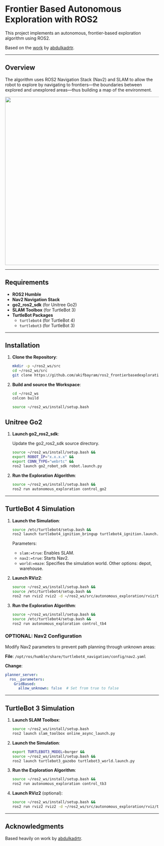 # Frontier Based Autonomous Exploration with ROS2

This project implements an autonomous, frontier-based exploration algorithm using ROS2.

Based on the [work](https://github.com/abdulkadrtr/ROS2-FrontierBaseExplorationForAutonomousRobot) by [abdulkadrtr](https://github.com/abdulkadrtr).

---

## Overview

The algorithm uses ROS2 Navigation Stack (Nav2) and SLAM to allow the robot to explore by navigating to frontiers—the boundaries between explored and unexplored areas—thus building a map of the environment.

<img src="exploration.gif" width=550px>

---

## Requirements

- **ROS2 Humble**
- **Nav2 Navigation Stack**
- **go2_ros2_sdk** (for Unitree Go2)
- **SLAM Toolbox** (for TurtleBot 3)
- **TurtleBot Packages**
  - `turtlebot4` (for TurtleBot 4)
  - `turtlebot3` (for TurtleBot 3)

---

## Installation

1. **Clone the Repository**:
   ```bash
   mkdir -p ~/ros2_ws/src
   cd ~/ros2_ws/src
   git clone https://github.com/akifbayram/ros2_frontierbasedexploration.git
   ```

2. **Build and source the Workspace**:
   ```bash
   cd ~/ros2_ws
   colcon build

   source ~/ros2_ws/install/setup.bash
   ```

## Unitree Go2

1. **Launch go2_ros2_sdk**:

   Update the go2_ros2_sdk source directory.

   ```bash
   source ~/ros2_ws/install/setup.bash &&  
   export ROBOT_IP="x.x.x.x" &&
   export CONN_TYPE="webrtc" && 
   ros2 launch go2_robot_sdk robot.launch.py
   ```

2. **Run the Exploration Algorithm**:

   ```bash
   source ~/ros2_ws/install/setup.bash && 
   ros2 run autonomous_exploration control_go2
   ```
---

## TurtleBot 4 Simulation

1. **Launch the Simulation**:


   ```bash
   source /etc/turtlebot4/setup.bash && 
   ros2 launch turtlebot4_ignition_bringup turtlebot4_ignition.launch.py slam:=true nav2:=true rviz:=false world:=maze
   ```
   Parameters:
   - `slam:=true`: Enables SLAM.
   - `nav2:=true`: Starts Nav2.
   - `world:=maze`: Specifies the simulation world. Other options: depot, warehouse.

2. **Launch RViz2**:
   ```bash
   source ~/ros2_ws/install/setup.bash && 
   source /etc/turtlebot4/setup.bash &&
   ros2 run rviz2 rviz2 -d ~/ros2_ws/src/autonomous_exploration/rviz/tb4.rviz
   ```

3. **Run the Exploration Algorithm**:
   ```bash
   source ~/ros2_ws/install/setup.bash && 
   source /etc/turtlebot4/setup.bash &&
   ros2 run autonomous_exploration control_tb4
   ```

### OPTIONAL: Nav2 Configuration

Modify Nav2 parameters to prevent path planning through unknown areas:

**File**: `/opt/ros/humble/share/turtlebot4_navigation/config/nav2.yaml`

**Change**:
```yaml
planner_server:
  ros__parameters:
    GridBased:
      allow_unknown: false  # Set from true to false
```

---

## TurtleBot 3 Simulation

1. **Launch SLAM Toolbox**:
   ```bash
   source ~/ros2_ws/install/setup.bash
   ros2 launch slam_toolbox online_async_launch.py
   ```

2. **Launch the Simulation**:
   ```bash
   export TURTLEBOT3_MODEL=burger &&
   source ~/ros2_ws/install/setup.bash &&
   ros2 launch turtlebot3_gazebo turtlebot3_world.launch.py
   ```

3. **Run the Exploration Algorithm**:
   ```bash
   source ~/ros2_ws/install/setup.bash &&
   ros2 run autonomous_exploration control_tb3
   ```

4. **Launch RViz2** (optional):
   ```bash
   source ~/ros2_ws/install/setup.bash &&
   ros2 run rviz2 rviz2 -d ~/ros2_ws/src/autonomous_exploration/rviz/tb3.rviz
   ```
---

## Acknowledgments

Based heavily on work by [abdulkadrtr](https://github.com/abdulkadrtr).
